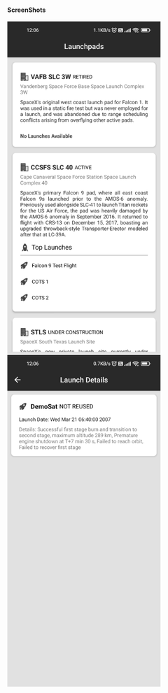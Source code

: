 #### ScreenShots

<img src="screenshots/xlaunch.home.jpg" data-canonical-src="screenshots/xlaunch.home.jpg" width="350" />
<img src="screenshots/xlaunch.launch.jpg" data-canonical-src="screenshots/xlaunch.launch.jpg" width="350" />
